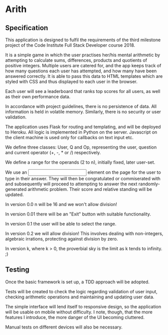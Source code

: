 # Arith

## Specification

This application is designed to fulfil the requirements of the third milestone project of the Code Institute Full Stack Developer course 2018.

It is a simple game in which the user practises her/his mental arithmetic by attempting to calculate sums, differences, products and quotients of positive integers.  Multiple users are catered for, and the app keeps track of how many questions each user has attempted, and how many have been answered correctly.   It is able to pass this data to HTML templates which are styled with CSS and thus displayed to each user in the browser.

Each user will see a leaderboard that ranks top scores for all users, as well as their own performance data.

In accordance with project guidelines, there is no persistence of data.   All information is held in volatile memory.   Similarly, there is no security or user validation.

The application uses Flask for routing and templating, and will be deployed to Heroku.   All logic is implemented in Python on the server.   Javascript on the client machine is used only for callbacks on text input etc.

We define three classes: User, Q and Op, representing the user, question and current operator (+, -, * or /) respectively.

We define a range for the operands (2 to n), initially fixed, later user-set.

We use an <input> element on the page for the user to type in their answer.  They will then be congratulated or commiserated with and subsequently will proceed to attempting to answer the next randomly-generated arithmetic problem.   Their score and relative standing will be updated.

In version 0.0 n will be 16 and we won't allow division!

In version 0.01 there will be an "Exit" button with suitable functionality.

In version 0.1 the user will be able to select the range.

In version 0.2 we will allow division!   This involves dealing with non-integers, algebraic irrations, protecting against division by zero.

In version k, where k > 0, the proverbial sky is the limit as k tends to infinity. ;)

## Testing

Once the basic framework is set up, a TDD approach will be adopted.

Tests will be created to check the logic regarding validation of user input, checking arithmetic operations and maintaining and updating user data.

The simple interface will lend itself to responsive design, so the application will be usable on mobile without difficulty.   I note, though, that the more features I introduce, the more danger of the UI becoming cluttered.

Manual tests on different devices will also be necessary.
